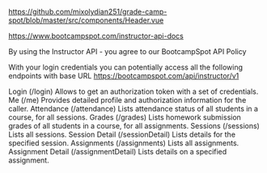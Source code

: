 https://github.com/mixolydian251/grade-camp-spot/blob/master/src/components/Header.vue

https://www.bootcampspot.com/instructor-api-docs

By using the Instructor API - you agree to our BootcampSpot API Policy

With your login credentials you can potentially access all the following endpoints with base URL
https://bootcampspot.com/api/instructor/v1

Login (/login) Allows to get an authorization token with a set of credentials.
Me (/me) Provides detailed profile and authorization information for the caller.
Attendance (/attendance) Lists attendance status of all students in a course, for all sessions.
Grades (/grades) Lists homework submission grades of all students in a course, for all assignments.
Sessions (/sessions) Lists all sessions.
Session Detail (/sessionDetail) Lists details for the specified session.
Assignments (/assignments) Lists all assignments.
Assignment Detail (/assignmentDetail) Lists details on a specified assignment.
